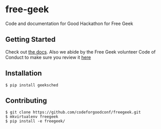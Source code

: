 # free-geek

Code and documentation for Good Hackathon for Free Geek

## Getting Started

Check out [the docs](../docs). Also we abide by the Free Geek volunteer Code of Conduct to make sure you review it [here](../docs/Free_Geek_General_Conduct_guidelines.pdf)


## Installation

```shell
$ pip install geeksched
```

## Contributing

```shell
$ git clone https://github.com/codeforgoodconf/freegeek.git
$ mkvirtualenv freegeek
$ pip install -e freegeek/
```




